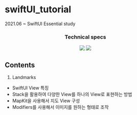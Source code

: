 # swiftUI_tutorial

2021.06 ~ SwiftUI Essential study

<h3 align='center'>Technical specs</h3>
<p align='center'>
    <img src="https://img.shields.io/badge/-Swift-informational"/>
    <img src="https://img.shields.io/badge/-iOS-informational"/>
</p>

## Contents

1. Landmarks
  * SwiftUI View 특징
  * Stack을 활용하여 다양한 View를 하나의 View로 표현하는 방법
  * MapKit을 사용해서 지도 View 구성
  * Modifiers를 사용해서 이미지를 원하는 형태로 조작
